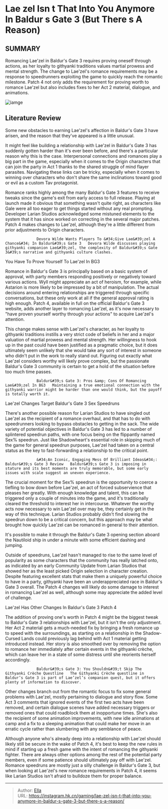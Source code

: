 # Lae zel Isn t That Into You Anymore In Baldur s Gate 3 (But There s A Reason)


## SUMMARY 



  Romancing Lae&#39;zel in Baldur&#39;s Gate 3 requires proving oneself through actions, as her loyalty to githyanki traditions values martial prowess and mental strength.   The change to Lae&#39;zel&#39;s romance requirements may be a response to speedrunners exploiting the game to quickly reach the romantic milestone.   Patch 4 not only adds the requirement for proving worth to romance Lae&#39;zel but also includes fixes to her Act 2 material, dialogue, and animations.  

![iamge](https://static1.srcdn.com/wordpress/wp-content/uploads/2023/11/lae-zel-camp-baldur-s-gate-3.jpg)

## Literature Review

Some new obstacles to earning Lae&#39;zel&#39;s affection in Baldur&#39;s Gate 3 have arisen, and the reason that they&#39;ve appeared is a little unusual.




It might feel like building a relationship with Lae&#39;zel in Baldur&#39;s Gate 3 has suddenly gotten harder than it&#39;s ever been before, and there&#39;s a particular reason why this is the case. Interpersonal connections and romances play a big part in the game, especially when it comes to the Origin characters that can join the party in Act 1 thanks to the shared struggle of mind flayer parasites. Navigating these links can be tricky, especially when it comes to winning over characters who don&#39;t share the same inclinations toward good or evil as a custom Tav protagonist.




Romance ranks highly among the many Baldur&#39;s Gate 3 features to receive tweaks since the game&#39;s exit from early access to full release. Playing at launch made it obvious that something wasn&#39;t quite right, as characters like Gale were all too eager to get things started without any real prompting. Developer Larian Studios acknowledged some mistuned elements to the system that it has since worked on correcting in the several major patches. Patch 4 makes changes to Lae&#39;zel, although they&#39;re a little different from prior adjustments to Origin characters.

                  Devora Wilde Wants Players To &#34;Give Lae&#39;zel A Chance&#34; In Baldur&#39;s Gate 3   Devora Wilde discusses playing githyanki companion Lae&#39;zel, the complexity of Baldur&#39;s Gate 3&#39;s narrative and githyanki culture clashes.     


 You Have To Prove Yourself To Lae&#39;zel In BG3 
         




Romance in Baldur&#39;s Gate 3 is principally based on a basic system of approval, with party members responding positively or negatively toward various actions. Wyll might appreciate an act of heroism, for example, while Astarion is more likely to be impressed by a bit of manipulation. The actual decisions around entering relationships are triggered through specific conversations, but these only work at all if the general approval rating is high enough. Patch 4, available in full on the official Baldur&#39;s Gate 3 website, adds another layer to romancing Lae&#39;zel, as it&#39;s now necessary to &#34;have proven yourself worthy through your actions&#34; to acquire Lae&#39;zel&#39;s attention.

This change makes sense with Lae&#39;zel&#39;s character, as her loyalty to githyanki traditions instills a very strict code of beliefs in her and a major valuation of martial prowess and mental strength. Her willingness to hook up in the past could have been justified as a pragmatic choice, but it does ultimately seem unlikely that she would take any sort of interest in someone who didn&#39;t put in the work to really stand out. Figuring out exactly what Lae&#39;zel considers worthy will likely prove complex, but the passionate Baldur&#39;s Gate 3 community is certain to get a hold of the situation before too much time passes.




                  Baldur&#39;s Gate 3: Pros &amp; Cons Of Romancing Lae&#39;zel In BG3   Maintaining a true emotional connection with the githyanki warrior might be harder than one would think, but the payoff is totally worth it.     



 Lae&#39;zel Changes Target Baldur&#39;s Gate 3 Sex Speedruns 
          

There&#39;s another possible reason for Larian Studios to have singled out Lae&#39;zel as the recipient of a romance overhaul, and that has to do with speedrunners looking to bypass obstacles to getting in the sack. The wide variety of potential objectives in Baldur&#39;s Gate 3 has led to a number of splintered speedrun paths, with one focus being on the flippantly named Sex% speedrun. Just like Shadowheart&#39;s essential role in skipping much of the game for general speedrun purposes, Lae&#39;zel had taken on a central status as the key to fast-forwarding a relationship to the critical point.




                  &#34;An Iconic, Engaging Mess Of Brilliant Ideas&#34;: Baldur&#39;s Gate 3 Review   Baldur&#39;s Gate 3 is imposing in stature and its best moments are truly memorable, but some early issues with scale suggest an uneven experience.    

The crucial moment for the Sex% speedrun is the opportunity to coerce a tiefling to bow down before Lae&#39;zel, an act of forced subservience that pleases her greatly. With enough knowledge and talent, this can be triggered only a couple of minutes into the game, and it&#39;s traditionally cleared the threshold to interest her in intercourse. Whatever the worthy acts now necessary to win Lae&#39;zel over may be, they certainly get in the way of this technique. Larian Studios probably didn&#39;t find slowing the speedrun down to be a critical concern, but this approach may be what brought how quickly Lae&#39;zel can be romanced in general to their attention.



It&#39;s possible to make it through the Baldur&#39;s Gate 3 opening section aboard the Nautiloid ship in under a minute with some efficient dashing and jumping.







Outside of speedruns, Lae&#39;zel hasn&#39;t managed to rise to the same level of popularity as some characters that the community has really latched onto, as indicated by an early Community Update from Larian Studios that showed her as the least picked Origin selection in character creation. Despite featuring excellent stats that make them a uniquely powerful choice to have in a party, githyanki have been an underappreciated race in Baldur&#39;s Gate 3 overall. The Patch 4 changes will likely do some damage to interest in romancing Lae&#39;zel as well, although some may appreciate the added level of challenge.



 Lae&#39;zel Has Other Changes In Baldur&#39;s Gate 3 Patch 4 
          

The addition of proving one&#39;s worth in Patch 4 might be the biggest tweak to Baldur&#39;s Gate 3 relationships with Lae&#39;zel, but it isn&#39;t the only adjustment. Her Act 2 material gets a much-needed fix by bringing a fresh romance up to speed with the surroundings, as starting on a relationship in the Shadow-Cursed Lands could previously lag behind with Act 1 material getting introduced instead. Her story is also smoothed over by removing the option to romance her immediately after certain events in the githyanki crèche, which can leave her in a state of some distress until she reorients herself accordingly.




                  Baldur&#39;s Gate 3: You Shouldn&#39;t Skip The Githyanki Crèche Questline   The Githyanki Crèche questline in Baldur’s Gate 3 is part of Lae’zel’s companion quest, but it offers plenty of information to discover.    

Other changes branch out from the romantic focus to fix some general problems with Lae&#39;zel, mostly pertaining to dialogue and story flow. Some Act 3 comments that ignored events of the first two acts have been removed, and certain dialogue scenes have added necessary triggers or removed ones that could roadblock them at inopportune times. She&#39;s also the recipient of some animation improvements, with new idle animations at camp and a fix to a sleeping animation that could make her move in an erratic cycle rather than slumbering with any semblance of peace.

Although anyone who&#39;s already deep into a relationship with Lae&#39;zel should likely still be secure in the wake of Patch 4, it&#39;s best to keep the new rules in mind if starting up a fresh game with the intent of romancing the githyanki fighter. There are always other options among the rest of the potential party members, even if some patience should ultimately pay off with Lae&#39;zel. Romance speedruns are mostly just a silly challenge in Baldur&#39;s Gate 3, but when looking at Lae&#39;zel&#39;s new romance requirements in Patch 4, it seems like Larian Studios isn&#39;t afraid to bulldoze them for proper balance.






---

> Author: [Ella](https://instagram.hk.cn/)  
> URL: https://instagram.hk.cn/gaming/lae-zel-isn-t-that-into-you-anymore-in-baldur-s-gate-3-but-there-s-a-reason/  

